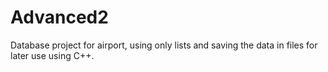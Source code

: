 # Advanced2
Database project for airport, using only lists and saving the data in files for later use using C++.
